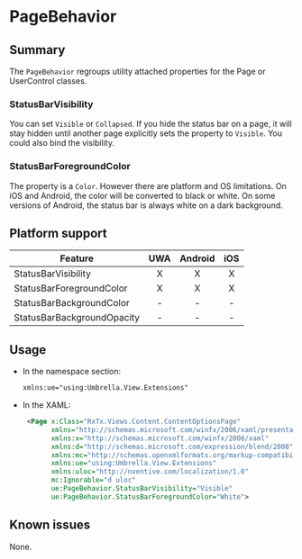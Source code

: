 ﻿# PageBehavior

## Summary

The `PageBehavior` regroups utility attached properties for the Page or UserControl classes.

### StatusBarVisibility
You can set `Visible` or `Collapsed`. If you hide the status bar on a page, it will stay hidden until another
page explicitly sets the property to `Visible`. You could also bind the visibility.

### StatusBarForegroundColor
The property is a `Color`. However there are platform and OS limitations. On iOS and Android, the color will be converted to black or white.
On some versions of Android, the status bar is always white on a dark background.

## Platform support

| Feature                       | UWA | Android | iOS |
| ----------------------------- |:---:|:-------:|:---:|
| StatusBarVisibility           |  X  |    X    |  X  |
| StatusBarForegroundColor      |  X  |    X    |  X  |
| StatusBarBackgroundColor      |  -  |    -    |  -  |
| StatusBarBackgroundOpacity    |  -  |    -    |  -  |


## Usage

- In the namespace section:

    ```xml
    xmlns:ue="using:Umbrella.View.Extensions"
    ```
- In the XAML:

   ```xml
	<Page x:Class="RxTx.Views.Content.ContentOptionsPage"
		  xmlns="http://schemas.microsoft.com/winfx/2006/xaml/presentation"
		  xmlns:x="http://schemas.microsoft.com/winfx/2006/xaml"
		  xmlns:d="http://schemas.microsoft.com/expression/blend/2008"
		  xmlns:mc="http://schemas.openxmlformats.org/markup-compatibility/2006"
		  xmlns:ue="using:Umbrella.View.Extensions"
		  xmlns:uloc="http://nventive.com/localization/1.0"
		  mc:Ignorable="d uloc"
		  ue:PageBehavior.StatusBarVisibility="Visible"
		  ue:PageBehavior.StatusBarForegroundColor="White">
    ```
	
## Known issues

None.
